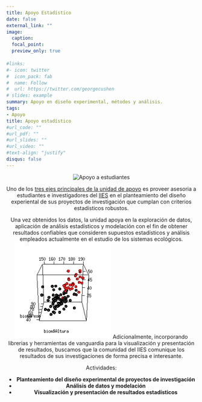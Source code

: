 ```yaml
---
title: Apoyo Estadístico
date: false
external_link: ""
image:
  caption: 
  focal_point: 
  preview_only: true

#links:
#- icon: twitter
#  icon_pack: fab
#  name: Follow
#  url: https://twitter.com/georgecushen
# slides: example
summary: Apoyo en diseño experimental, métodos y análisis.
tags:
- Apoyo
title: Apoyo estadístico
#url_code: ""
#url_pdf: ""
#url_slides: ""
#url_video: ""
#text-align: "justify"
disqus: false
---
```

<center>

![Apoyo a estudiantes](/post/apoyo-estadistico/apoyo2.jpg)

</center>

<div style="text-align: center">

Uno de los [tres ejes principales de la unidad de apoyo](/ejes) es proveer asesoria a estudiantes e investigadores del [IIES](https://www.iies.unam.mx/) en el planteamiento del diseño experiental de sus proyectos de investigación que cumplan con criterios estadísticos robustos. 

Una vez obtenidos los datos, la unidad apoya en la exploración de datos, aplicación de análisis estadísticos y modelación con el fin de obtener resultados confiables que consideren supuestos estadísticos y análisis empleados actualmente en el estudio de los sistemas ecológicos.
![](movie1.gif)
Adicionalmente, incorporando librerias y herramientas de vanguardia para la visualización y presentación de resultados, buscamos que la comunidad del IIES comunique los resultados de sus investigaciones de forma precisa e interesante.

<div/>

Actividades:

  - **Planteamiento del diseño experimental de proyectos de investigación**
  - **Análisis de datos y modelación**
  - **Visualización y presentación de resultados estadísticos**

 
